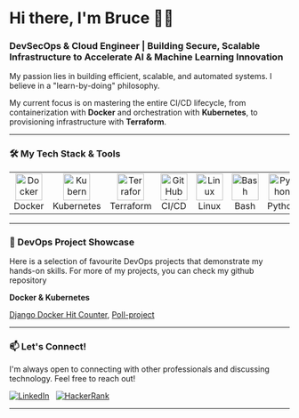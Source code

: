 # Hi there, I'm Bruce 👋🏾

### DevSecOps & Cloud Engineer | Building Secure, Scalable Infrastructure to Accelerate AI & Machine Learning Innovation

My passion lies in building efficient, scalable, and automated systems. I believe in a "learn-by-doing" philosophy.

My current focus is on mastering the entire CI/CD lifecycle, from containerization with **Docker** and orchestration with **Kubernetes**, to provisioning infrastructure with **Terraform**.

---

### 🛠️ My Tech Stack & Tools

<table>
  <tr>
    <td align="center" width="96">
      <a href="#-devops--containerization">
        <img src="https://cdn.jsdelivr.net/gh/devicons/devicon/icons/docker/docker-original.svg" width="48" height="48" alt="Docker" />
      </a>
      <br>Docker
    </td>
    <td align="center" width="96">
      <a href="#-devops--containerization">
        <img src="https://cdn.jsdelivr.net/gh/devicons/devicon/icons/kubernetes/kubernetes-plain.svg" width="48" height="48" alt="Kubernetes" />
      </a>
      <br>Kubernetes
    </td>
    <td align="center" width="96">
      <a href="#-devops--containerization">
        <img src="https://cdn.jsdelivr.net/gh/devicons/devicon/icons/terraform/terraform-original.svg" width="48" height="48" alt="Terraform" />
      </a>
      <br>Terraform
    </td>
    <td align="center" width="96">
      <a href="#-devops--containerization">
        <img src="https://cdn.jsdelivr.net/gh/devicons/devicon/icons/githubactions/githubactions-original.svg" width="48" height="48" alt="GitHub Actions" />
      </a>
      <br>CI/CD
    </td>
     <td align="center" width="96">
      <a href="#-systems-administration-">
        <img src="https://cdn.jsdelivr.net/gh/devicons/devicon/icons/linux/linux-original.svg" width="48" height="48" alt="Linux" />
      </a>
      <br>Linux
    </td>
    <td align="center" width="96">
      <a href="#-systems-administration-">
        <img src="https://cdn.jsdelivr.net/gh/devicons/devicon/icons/bash/bash-original.svg" width="48" height="48" alt="Bash" />
      </a>
      <br>Bash
    </td>
    <td align="center" width="96">
      <a href="#-web-development-">
        <img src="https://cdn.jsdelivr.net/gh/devicons/devicon/icons/python/python-original.svg" width="48" height="48" alt="Python" />
      </a>
      <br>Python
    </td>
     <td align="center" width="96">
      <a href="#-web-development-">
        <img src="https://cdn.jsdelivr.net/gh/devicons/devicon/icons/django/django-plain.svg" width="48" height="48" alt="Django" />
      </a>
      <br>Django
    </td>
  </tr>
</table>

---

### 🚀 DevOps Project Showcase

Here is a selection of favourite DevOps projects that demonstrate my hands-on skills. For more of my projects, you can check my github repository

**Docker & Kubernetes**

[Django Docker Hit Counter](https://github.com/bruceminanga/Django-docker-hit-counter), [Poll-project](https://github.com/bruceminanga/Poll-project)


<!-- 
    **TEMPLATE FOR YOUR NEXT PROJECT**
    Copy and paste this section for your next project.

#### 3. [Project Name](https://github.com/bruceminanga/your-next-project)
A one-sentence summary of what the project does and what it's for.

*   **DevOps Concepts Demonstrated:**
    *   **Infrastructure as Code (IaC):** Used **Terraform** to provision AWS resources (e.g., VPC, Subnets, EC2).
    *   **Configuration Management:** Used a **Bash** script as `user-data` to install and configure the application on boot.
*   **Tech Stack:**
    ![Terraform](https://img.shields.io/badge/terraform-%237B42BC.svg?style=for-the-badge&logo=terraform&logoColor=white)
    ![AWS](https://img.shields.io/badge/AWS-%23FF9900.svg?style=for-the-badge&logo=amazon-aws&logoColor=white)
    ![Bash](https://img.shields.io/badge/GNU%20Bash-%234EAA25.svg?style=for-the-badge&logo=GNU%20Bash&logoColor=white)
-->

---

### 📫 Let's Connect!

I'm always open to connecting with other professionals and discussing technology. Feel free to reach out!


[![LinkedIn](https://img.shields.io/badge/LinkedIn-%230077B5.svg?&style=for-the-badge&logo=linkedin&logoColor=white)](https://www.linkedin.com/in/bruce-minanga-768a55240/)
 
[![HackerRank](https://img.shields.io/badge/-Hackerrank-2EC866?style=for-the-badge&logo=HackerRank&logoColor=white)](https://www.hackerrank.com/bruceminanga)

---

